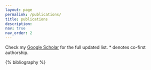 ```yaml
---
layout: page
permalink: /publications/
title: publications
description:
nav: true
nav_order: 2
---
```


Check my <a href="https://scholar.google.com/citations?user=wKBORzsAAAAJ&hl=en-US">Google Scholar</a> for the full updated list. \* denotes co-first authorship.

<!-- _pages/publications.md -->
<div class="publications">

{% bibliography %}

</div>
